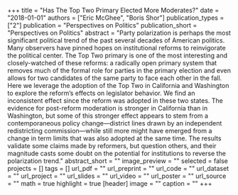 +++
title = "Has The Top Two Primary Elected More Moderates?"
date = "2018-01-01"
authors = ["Eric McGhee", "Boris Shor"]
publication_types = ["2"]
publication = "Perspectives on Politics"
publication_short = "Perspectives on Politics"
abstract = "Party polarization is perhaps the most significant political trend of the past several decades of American politics. Many observers have pinned hopes on institutional reforms to reinvigorate the political center. The Top Two primary is one of the most interesting and closely-watched of these reforms: a radically open primary system that removes much of the formal role for parties in the primary election and even allows for two candidates of the same party to face each other in the fall. Here we leverage the adoption of the Top Two in California and Washington to explore the reform’s effects on legislator behavior. We find an inconsistent effect since the reform was adopted in these two states. The evidence for post-reform moderation is stronger in California than in Washington, but some of this stronger effect appears to stem from a contemporaneous policy change—district lines drawn by an independent redistricting commission—while still more might have emerged from a change in term limits that was also adopted at the same time. The results validate some claims made by reformers, but question others, and their magnitude casts some doubt on the potential for institutions to reverse the polarization trend."
abstract_short = ""
image_preview = ""
selected = false
projects = []
tags = []
url_pdf = ""
url_preprint = ""
url_code = ""
url_dataset = ""
url_project = ""
url_slides = ""
url_video = ""
url_poster = ""
url_source = ""
math = true
highlight = true
[header]
image = ""
caption = ""
+++
